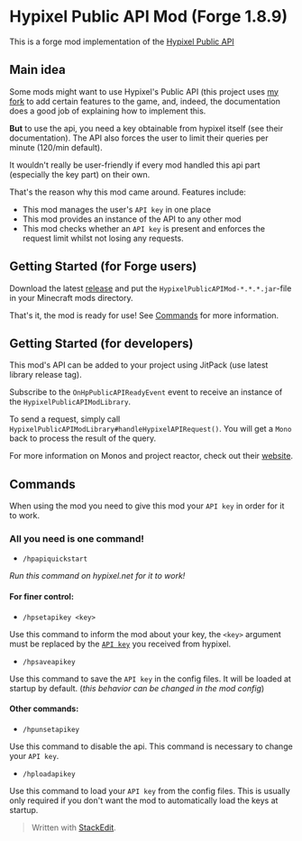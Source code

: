 # Hypixel Public API Mod (Forge 1.8.9)
This is a forge mod implementation of the [Hypixel Public API](https://github.com/HypixelDev/PublicAPI)

## Main idea
Some mods might want to use Hypixel's Public API (this project uses [my fork](https://github.com/GrizzlT/PublicAPI/tree/4.0.0-reactive) to add certain features to the game, and, indeed, the documentation does a good job of explaining how to implement this.

**But** to use the api, you need a key obtainable from hypixel itself (see their documentation). The API also forces the user to limit their queries per minute (120/min default).

It wouldn't really be user-friendly if every mod handled this api part (especially the key part) on their own.

That's the reason why this mod came around. Features include:
- This mod manages the user's `API key` in one place
- This mod provides an instance of the API to any other mod
- This mod checks whether an `API key` is present and enforces the request limit whilst not losing any requests.

## Getting Started (for Forge users)
Download the latest [release](https://github.com/GrizzlT/HypixelPublicAPIMod/releases) and put the `HypixelPublicAPIMod-*.*.*.jar`-file in your Minecraft mods directory.

That's it, the mod is ready for use!
See [Commands](#Commands) for more information.

## Getting Started (for developers)
This mod's API can be added to your project using JitPack (use latest library release tag).

Subscribe to the `OnHpPublicAPIReadyEvent` event to receive an instance of the `HypixelPublicAPIModLibrary`.

To send a request, simply call `HypixelPublicAPIModLibrary#handleHypixelAPIRequest()`. You will get a `Mono` back to process the result of the query.

For more information on Monos and project reactor, check out their [website](https://projectreactor.io).


## Commands
When using the mod you need to give this mod your `API key` in order for it to work.

### All you need is one command!
- `/hpapiquickstart`

*Run this command on hypixel.net for it to work!*

#### For finer control:
- `/hpsetapikey <key>`

Use this command to inform the mod about your key, the `<key>` argument must be replaced by the [`API key`](https://github.com/HypixelDev/PublicAPI#obtaining-an-api-key) you received from hypixel.
- `/hpsaveapikey`

Use this command to save the `API key` in the config files. It will be loaded at startup by default. (*this behavior can be changed in the mod config*)
#### Other commands:
- `/hpunsetapikey`

Use this command to disable the api. This command is necessary to change your `API key`.
- `/hploadapikey`

Use this command to load your `API key` from the config files. This is usually only required if you don't want the mod to automatically load the keys at startup.

> Written with [StackEdit](https://stackedit.io/).
